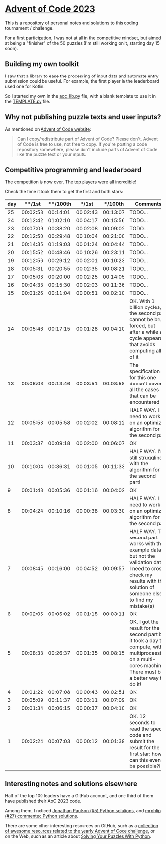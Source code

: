 # [Advent of Code 2023](https://adventofcode.com/2023)
This is a repository of personal notes and solutions to this coding tournament / challenge.

For a first participation, I was not at all in the competitive mindset, but aimed at being a "finisher" of the 50 puzzles (I'm still working on it, starting day 15 soon).

## Building my own toolkit
I saw that a library to ease the processing of input data and automate entry submission could be useful.
For example, the first player in the leaderboard used one for Kotlin.

So I started my own in the [aoc_lib.py](https://github.com/HubTou/AoC-2023/blob/main/aoc_lib.py) file, with a blank template to use it in the [TEMPLATE.py](https://github.com/HubTou/AoC-2023/blob/main/TEMPLATE.py) file.

## Why not publishing puzzle texts and user inputs?
As mentioned on [Advent of Code website](https://adventofcode.com/2023/about): 
> Can I copy/redistribute part of Advent of Code? Please don't. Advent of Code is free to use, not free to copy.
> If you're posting a code repository somewhere, please don't include parts of Advent of Code like the puzzle text or your inputs.

## Competitive programming and leaderboard
The competition is now over. The [top players](https://adventofcode.com/2023/leaderboard) were all incredible!

Check the time it took them to get the first and both stars:

day|\*\*/1st|\*\*/100th|\*/1st|\*/100th|Comments
---|---|---|---|---|---
25|00:02:53|00:14:01|00:02:43|00:13:07|TODO...
24|00:12:42|01:02:10|00:04:17|00:15:56|TODO...
23|00:07:09|00:38:20|00:02:08|00:09:02|TODO...
22|00:12:50|00:29:48|00:10:04|00:21:00|TODO...
21|00:14:35|01:19:03|00:01:24|00:04:44|TODO...
20|00:15:52|00:48:46|00:10:26|00:23:11|TODO...
19|00:12:56|00:29:12|00:02:01|00:10:23|TODO...
18|00:05:31|00:20:55|00:02:35|00:08:21|TODO...
17|00:05:03|00:20:00|00:02:25|00:14:05|TODO...
16|00:04:33|00:15:30|00:02:03|00:11:36|TODO...
15|00:01:26|00:11:04|00:00:51|00:02:10|TODO...
14|00:05:46|00:17:15|00:01:28|00:04:10|OK. With 1 billion cycles, the second part cannot be brute forced, but after a while a cycle appears that avoids computing all of it
13|00:06:06|00:13:46|00:03:51|00:08:58|The specification for this one doesn't cover all the cases that can be encountered
12|00:05:58|00:05:58|00:02:02|00:08:12|HALF WAY. I need to work on an optimized algorithm for the second part
11|00:03:37|00:09:18|00:02:00|00:06:07|OK
10|00:10:04|00:36:31|00:01:05|00:11:33|HALF WAY. I'm still struggling with the algorithm for the second part!
9|00:01:48|00:05:36|00:01:16|00:04:02|OK
8|00:04:24|00:10:16|00:00:38|00:03:30|HALF WAY. I need to work on an optimized algorithm for the second part
7|00:08:45|00:16:00|00:04:52|00:09:57|HALF WAY. The second part works with the example data, but not the validation data. I need to cross check my results with the solution of someone else to find my mistake(s)
6|00:02:05|00:05:02|00:01:15|00:03:11|OK
5|00:08:38|00:26:37|00:01:35|00:08:15|OK. I got the result for the second part but it took a day to compute, with multiprocessing on a multi-cores machine. There must be a better way to do it! 
4|00:01:22|00:07:08|00:00:43|00:02:51|OK
3|00:05:09|00:11:37|00:03:11|00:07:09|OK
2|00:01:34|00:06:15|00:00:37|00:04:10|OK
1|00:02:24|00:07:03|00:00:12|00:01:39|OK. 12 seconds to read the spec, code and submit the result for the first star: how can this even be possible?!

## Interesting notes and solutions elsewhere
Half of the top 100 leaders have a GitHub account, and one third of them have published their AoC 2023 code.

Among them, I noticed [Jonathan Paulson (#5) Python solutions](https://github.com/jonathanpaulson/AdventOfCode/tree/master/2023), and [mrphlip (#27) commented Python solutions](https://github.com/mrphlip/aoc/tree/master/2023). 

There are some other interesting resources on GitHub, such as a [collection of awesome resources related to the yearly Advent of Code challenge](https://github.com/Bogdanp/awesome-advent-of-code), or on the Web, such as an article about [Solving Your Puzzles With Python](https://realpython.com/python-advent-of-code/).
